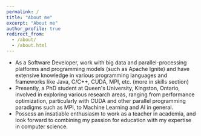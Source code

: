 ```yaml
---
permalink: /
title: "About me"
excerpt: "About me"
author_profile: true
redirect_from: 
  - /about/
  - /about.html
---
```


- As a Software Developer, work with big data and parallel-processing platforms and programming models (such as Apache Ignite) and have extensive knowledge in various programming languages and frameworks like Java, C/C++, CUDA, MPI, etc. (more in skills section)
- Presently, a PhD student at Queen's University, Kingston, Ontario, involved in exploring various research areas, ranging from performance optimization, particularly with CUDA and other parallel programming paradigms such as MPI, to Machine Learning and AI in general. 
- Possess an insatiable enthusiasm to work as a teacher in academia, and look forward to combining my passion for education with my expertise in computer science.
